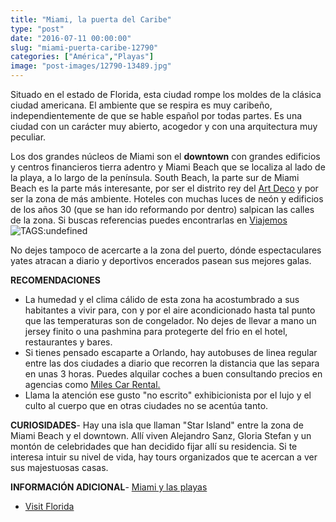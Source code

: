 ```yaml
---
title: "Miami, la puerta del Caribe"
type: "post"
date: "2016-07-11 00:00:00"
slug: "miami-puerta-caribe-12790"
categories: ["América","Playas"]
image: "post-images/12790-13489.jpg"
---
```


Situado en el estado de Florida, esta ciudad rompe los moldes de la clásica ciudad americana. El ambiente que se respira es muy caribeño, independientemente de que se hable español por todas partes. Es una ciudad con un carácter muy abierto, acogedor y con una arquitectura muy peculiar.  
  
Los dos grandes núcleos de Miami son el **downtown** con grandes edificios y centros financieros tierra adentro y Miami Beach que se localiza al lado de la playa, a lo largo de la península. South Beach, la parte sur de Miami Beach es la parte más interesante, por ser el distrito rey del [Art Deco](http://es.wikipedia.org/wiki/Art_dec%C3%B3) y por ser la zona de más ambiente. Hoteles con muchas luces de neón y edificios de los años 30 (que se han ido reformando por dentro) salpican las calles de la zona. Si buscas referencias puedes encontrarlas en [Viajemos](http://www.viajemos.com/)![ TAGS:undefined](post-images/12790-13489.jpg "panoramica by alex carvalho")  
  
No dejes tampoco de acercarte a la zona del puerto, dónde espectaculares yates atracan a diario y deportivos encerados pasean sus mejores galas.  
  
**RECOMENDACIONES**

- La humedad y el clima cálido de esta zona ha acostumbrado a sus habitantes a vivir para, con y por el aire acondicionado hasta tal punto que las temperaturas son de congelador. No dejes de llevar a mano un jersey finito o una pashmina para protegerte del frio en el hotel, restaurantes y bares.
- Si tienes pensado escaparte a Orlando, hay autobuses de linea regular entre las dos ciudades a diario que recorren la distancia que las separa en unas 3 horas. Puedes alquilar coches a buen consultando precios en agencias como [Miles Car Rental.](http://www.milescarrentalmiami.com/)
- Llama la atención ese gusto "no escrito" exhibicionista por el lujo y el culto al cuerpo que en otras ciudades no se acentúa tanto.

**CURIOSIDADES**- Hay una isla que llaman "Star Island" entre la zona de Miami Beach y el downtown. Allí viven Alejandro Sanz, Gloria Stefan y un montón de celebridades que han decidido fijar allí su residencia. Si te interesa intuir su nivel de vida, hay tours organizados que te acercan a ver sus majestuosas casas.

**INFORMACIÓN ADICIONAL**- [Miami y las playas ](http://espanol.miamiandbeaches.com/)
- [Visit Florida](http://www.visitflorida.com/en-us/cities/miami.html)